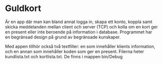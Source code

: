 # Guldkort 

Är en app där man kan bland annat logga in, skapa ett konto, koppla samt skicka meddelanden mellan client och server (TCP) och kolla om en kort ger en present eller inte beroende på information i database. Programmet har en begränsad design på grund av begränsade kunskaper. 

Med appen tillhör också två textfiller: en som innehåller klients information, och en annan som innehåller koden som ger en present. Filerna heter kundlista.txt och kortlista.txt. De finns i mappen bin/Debug
